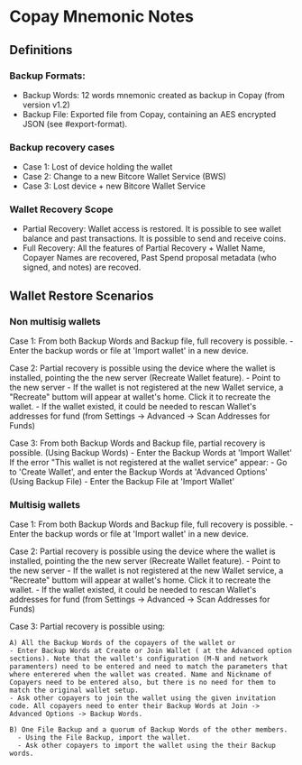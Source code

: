 

# Copay Mnemonic Notes

## Definitions

### Backup Formats:
 * Backup Words: 12 words mnemonic created as backup in Copay (from version v1.2)
 * Backup File: Exported file from Copay, containing an AES encrypted JSON (see #export-format).

### Backup recovery cases
 * Case 1: Lost of device holding the wallet
 * Case 2: Change to a new Bitcore Wallet Service (BWS)
 * Case 3: Lost device + new Bitcore Wallet Service

### Wallet Recovery Scope
 * Partial Recovery: Wallet access is restored. It is possible to see wallet balance and past transactions. It is possible to send and receive coins.
 * Full Recovery: All the features of Partial Recovery + Wallet Name, Copayer Names are recovered, Past Spend proposal metadata (who signed, and notes) are recoved.
      
## Wallet Restore Scenarios

### Non multisig wallets

  Case 1: From both Backup Words and Backup file, full recovery is possible.
    - Enter the backup words or file at 'Import wallet' in a new device.
    
  Case 2: Partial recovery is possible using the device where the wallet is installed, pointing the the new server (Recreate Wallet feature).
    - Point to the new server
    - If the wallet is not registered at the new Wallet service, a "Recreate" buttom will appear at wallet's home. Click it to recreate the wallet.
    - If the wallet existed, it could be needed to rescan Wallet's addresses for fund (from Settings -> Advanced -> Scan Addresses for Funds)
    
  Case 3: From both Backup Words and Backup file, partial recovery is possible.
    (Using Backup Words)
    - Enter the Backup Words at 'Import Wallet'
      If the error "This wallet is not registered at the wallet service" appear:
      - Go to 'Create Wallet', and enter the Backup Words at 'Advanced Options'
    (Using Backup File)
    - Enter the Backup File at 'Import Wallet'
 

### Multisig wallets

  Case 1: From both Backup Words and Backup file, full recovery is possible.
    - Enter the backup words or file at 'Import wallet' in a new device.
   
  Case 2: Partial recovery is possible using the device where the wallet is installed, pointing the the new server (Recreate Wallet feature).
    - Point to the new server
    - If the wallet is not registered at the new Wallet service, a "Recreate" buttom will appear at wallet's home. Click it to recreate the wallet.
    - If the wallet existed, it could be needed to rescan Wallet's addresses for fund (from Settings -> Advanced -> Scan Addresses for Funds)
    
  Case 3: Partial recovery is possible using:

    A) All the Backup Words of the copayers of the wallet or 
    - Enter Backup Words at Create or Join Wallet ( at the Advanced option sections). Note that the wallet's configuration (M-N and network paramenters) need to be entered and need to match the parameters that where enterered when the wallet was created. Name and Nickname of Copayers need to be entered also, but there is no need for them to match the original wallet setup.
    - Ask other copayers to join the wallet using the given invitation code. All copayers need to enter their Backup Words at Join -> Advanced Options -> Backup Words.
    
    B) One File Backup and a quorum of Backup Words of the other members.
      - Using the File Backup, import the wallet.
      - Ask other copayers to import the wallet using the their Backup words.

